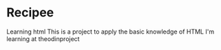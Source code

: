 # Recipee
Learning html
This is a project to apply the basic knowledge of HTML I'm learning at theodinproject
